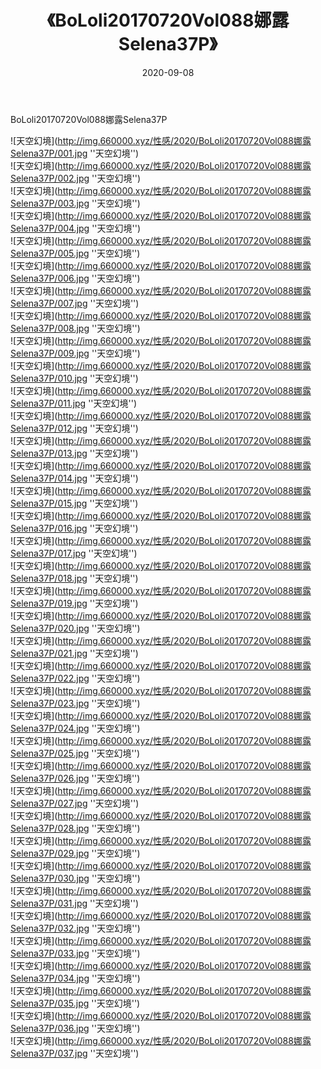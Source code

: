 ﻿---
layout: post
title:  《BoLoli20170720Vol088娜露Selena37P》
date:   2020-09-08
img: http://img.660000.xyz/性感/2020/BoLoli20170720Vol088娜露Selena37P/000.jpg
categories: [美女, 性感, 泳衣]
---

BoLoli20170720Vol088娜露Selena37P



![天空幻境](http://img.660000.xyz/性感/2020/BoLoli20170720Vol088娜露Selena37P/001.jpg ''天空幻境'') <br>
![天空幻境](http://img.660000.xyz/性感/2020/BoLoli20170720Vol088娜露Selena37P/002.jpg ''天空幻境'') <br>
![天空幻境](http://img.660000.xyz/性感/2020/BoLoli20170720Vol088娜露Selena37P/003.jpg ''天空幻境'') <br>
![天空幻境](http://img.660000.xyz/性感/2020/BoLoli20170720Vol088娜露Selena37P/004.jpg ''天空幻境'') <br>
![天空幻境](http://img.660000.xyz/性感/2020/BoLoli20170720Vol088娜露Selena37P/005.jpg ''天空幻境'') <br>
![天空幻境](http://img.660000.xyz/性感/2020/BoLoli20170720Vol088娜露Selena37P/006.jpg ''天空幻境'') <br>
![天空幻境](http://img.660000.xyz/性感/2020/BoLoli20170720Vol088娜露Selena37P/007.jpg ''天空幻境'') <br>
![天空幻境](http://img.660000.xyz/性感/2020/BoLoli20170720Vol088娜露Selena37P/008.jpg ''天空幻境'') <br>
![天空幻境](http://img.660000.xyz/性感/2020/BoLoli20170720Vol088娜露Selena37P/009.jpg ''天空幻境'') <br>
![天空幻境](http://img.660000.xyz/性感/2020/BoLoli20170720Vol088娜露Selena37P/010.jpg ''天空幻境'') <br>
![天空幻境](http://img.660000.xyz/性感/2020/BoLoli20170720Vol088娜露Selena37P/011.jpg ''天空幻境'') <br>
![天空幻境](http://img.660000.xyz/性感/2020/BoLoli20170720Vol088娜露Selena37P/012.jpg ''天空幻境'') <br>
![天空幻境](http://img.660000.xyz/性感/2020/BoLoli20170720Vol088娜露Selena37P/013.jpg ''天空幻境'') <br>
![天空幻境](http://img.660000.xyz/性感/2020/BoLoli20170720Vol088娜露Selena37P/014.jpg ''天空幻境'') <br>
![天空幻境](http://img.660000.xyz/性感/2020/BoLoli20170720Vol088娜露Selena37P/015.jpg ''天空幻境'') <br>
![天空幻境](http://img.660000.xyz/性感/2020/BoLoli20170720Vol088娜露Selena37P/016.jpg ''天空幻境'') <br>
![天空幻境](http://img.660000.xyz/性感/2020/BoLoli20170720Vol088娜露Selena37P/017.jpg ''天空幻境'') <br>
![天空幻境](http://img.660000.xyz/性感/2020/BoLoli20170720Vol088娜露Selena37P/018.jpg ''天空幻境'') <br>
![天空幻境](http://img.660000.xyz/性感/2020/BoLoli20170720Vol088娜露Selena37P/019.jpg ''天空幻境'') <br>
![天空幻境](http://img.660000.xyz/性感/2020/BoLoli20170720Vol088娜露Selena37P/020.jpg ''天空幻境'') <br>
![天空幻境](http://img.660000.xyz/性感/2020/BoLoli20170720Vol088娜露Selena37P/021.jpg ''天空幻境'') <br>
![天空幻境](http://img.660000.xyz/性感/2020/BoLoli20170720Vol088娜露Selena37P/022.jpg ''天空幻境'') <br>
![天空幻境](http://img.660000.xyz/性感/2020/BoLoli20170720Vol088娜露Selena37P/023.jpg ''天空幻境'') <br>
![天空幻境](http://img.660000.xyz/性感/2020/BoLoli20170720Vol088娜露Selena37P/024.jpg ''天空幻境'') <br>
![天空幻境](http://img.660000.xyz/性感/2020/BoLoli20170720Vol088娜露Selena37P/025.jpg ''天空幻境'') <br>
![天空幻境](http://img.660000.xyz/性感/2020/BoLoli20170720Vol088娜露Selena37P/026.jpg ''天空幻境'') <br>
![天空幻境](http://img.660000.xyz/性感/2020/BoLoli20170720Vol088娜露Selena37P/027.jpg ''天空幻境'') <br>
![天空幻境](http://img.660000.xyz/性感/2020/BoLoli20170720Vol088娜露Selena37P/028.jpg ''天空幻境'') <br>
![天空幻境](http://img.660000.xyz/性感/2020/BoLoli20170720Vol088娜露Selena37P/029.jpg ''天空幻境'') <br>
![天空幻境](http://img.660000.xyz/性感/2020/BoLoli20170720Vol088娜露Selena37P/030.jpg ''天空幻境'') <br>
![天空幻境](http://img.660000.xyz/性感/2020/BoLoli20170720Vol088娜露Selena37P/031.jpg ''天空幻境'') <br>
![天空幻境](http://img.660000.xyz/性感/2020/BoLoli20170720Vol088娜露Selena37P/032.jpg ''天空幻境'') <br>
![天空幻境](http://img.660000.xyz/性感/2020/BoLoli20170720Vol088娜露Selena37P/033.jpg ''天空幻境'') <br>
![天空幻境](http://img.660000.xyz/性感/2020/BoLoli20170720Vol088娜露Selena37P/034.jpg ''天空幻境'') <br>
![天空幻境](http://img.660000.xyz/性感/2020/BoLoli20170720Vol088娜露Selena37P/035.jpg ''天空幻境'') <br>
![天空幻境](http://img.660000.xyz/性感/2020/BoLoli20170720Vol088娜露Selena37P/036.jpg ''天空幻境'') <br>
![天空幻境](http://img.660000.xyz/性感/2020/BoLoli20170720Vol088娜露Selena37P/037.jpg ''天空幻境'') <br>